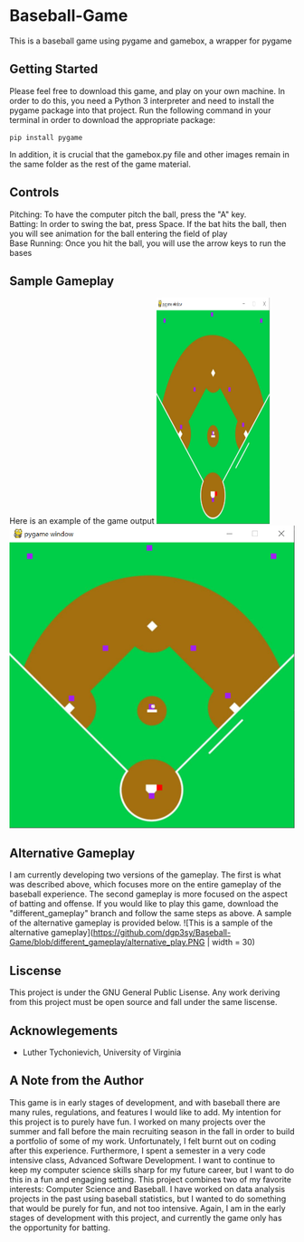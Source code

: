 # Baseball-Game
This is a baseball game using pygame and gamebox, a wrapper for pygame

## Getting Started
Please feel free to download this game, and play on your own machine. In order to do this, you need a Python 3 interpreter and need to install the pygame package into that project. Run the following command in your terminal in order to download the appropriate package:
```
pip install pygame
```
In addition, it is crucial that the gamebox.py file and other images remain in the same folder as the rest of the game material. 

## Controls
Pitching: To have the computer pitch the ball, press the "A" key. <br />
Batting: In order to swing the bat, press Space. If the bat hits the ball, then you will see animation for the ball entering the field of play <br />
Base Running: Once you hit the ball, you will use the arrow keys to run the bases

## Sample Gameplay
Here is an example of the game output
<img src="https://github.com/dgp3sy/Baseball-Game/blob/master/sample_run_screenshot.PNG" width = 200 height = 400 />
![This is a sample of the gameplay](https://github.com/dgp3sy/Baseball-Game/blob/master/sample_run_screenshot.PNG)

## Alternative Gameplay
I am currently developing two versions of the gameplay. The first is what was described above, which focuses more on the entire gameplay of the baseball experience. The second gameplay is more focused on the aspect of batting and offense. If you would like to play this game, download the "different_gameplay" branch and follow the same steps as above. A sample of the alternative gameplay is provided below. 
![This is a sample of the alternative gameplay](https://github.com/dgp3sy/Baseball-Game/blob/different_gameplay/alternative_play.PNG | width = 30)

## Liscense
This project is under the GNU General Public Lisense. Any work deriving from this project must be open source and fall under the same liscense. 

## Acknowlegements
* Luther Tychonievich, University of Virginia

## A Note from the Author
This game is in early stages of development, and with baseball there are many rules, regulations, and features I would like to add. My intention for this project is to purely have fun. I worked on many projects over the summer and fall before the main recruiting season in the fall in order to build a portfolio of some of my work. Unfortunately, I felt burnt out on coding after this experience. Furthermore, I spent a semester in a very code intensive class, Advanced Software Development. I want to continue to keep my computer science skills sharp for my future career, but I want to do this in a fun and engaging setting. This project combines two of my favorite interests: Computer Science and Baseball. I have worked on data analysis projects in the past using baseball statistics, but I wanted to do something that would be purely for fun, and not too intensive. Again, I am in the early stages of development with this project, and currently the game only has the opportunity for batting. 



